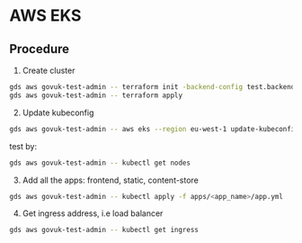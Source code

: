 # AWS EKS

## Procedure

1. Create cluster

```sh
gds aws govuk-test-admin -- terraform init -backend-config test.backend
gds aws govuk-test-admin -- terraform apply
```

2. Update kubeconfig

```sh
gds aws govuk-test-admin -- aws eks --region eu-west-1 update-kubeconfig --name fred
```

test by:

```sh
gds aws govuk-test-admin -- kubectl get nodes
```

3. Add all the apps: frontend, static, content-store

```sh
gds aws govuk-test-admin -- kubectl apply -f apps/<app_name>/app.yml
```

4. Get ingress address, i.e load balancer

```sh 
gds aws govuk-test-admin -- kubectl get ingress
```
